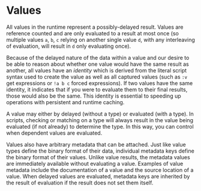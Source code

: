 # Values

All values in the runtime represent a possibly-delayed result. Values are
reference counted and are only evaluated to a result at most once (so multiple
values `a`, `b`, `c` relying on another single value `d`, with any interleaving
of evaluation, will result in `d` only evaluating once).

Because of the delayed nature of the data within a value and our desire to be
able to reason about whether one value would have the same result as another,
all values have an *identity* which is derived from the literal script syntax
used to create the value as well as all captured values (such as `:v` get
expressions or `!a b c` forced expressions). If two values have the same
identity, it indicates that if you were to evaluate them to their final results,
those would also be the same. This identity is essential to speeding up
operations with persistent and runtime caching.

A value may either by delayed (without a type) or evaluated (with a type).  In
scripts, checking or matching on a type will always result in the value being
evaluated (if not already) to determine the type. In this way, you can control
when dependent values are evaluated.

Values also have arbitrary metadata that can be attached. Just like value types
define the binary format of their data, individual metadata keys define the
binary format of their values. Unlike value results, the metadata values are
immediately available without evaluating a value. Examples of value metadata
include the documentation of a value and the source location of a value. When
delayed values are evaluated, metadata keys are inherited by the result of
evaluation if the result does not set them itself.
